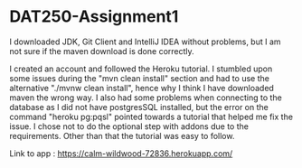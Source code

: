 # DAT250-Assignment1


I downloaded JDK, Git Client and IntelliJ IDEA without problems, but I am not sure if the maven download is done correctly. 

I created an account and followed the Heroku tutorial. I stumbled upon some issues during the "mvn clean install" section and had to use the alternative "./mvnw clean install", hence why I think I have downloaded maven the wrong way. I also had some problems when connecting to the database as I did not have postgresSQL installed, but the error on the command "heroku pg:pqsl" pointed towards a tutorial that helped me fix the issue. I chose not to do the optional step with addons due to the requirements. Other than that the tutorial was easy to follow. 

Link to app : https://calm-wildwood-72836.herokuapp.com/

